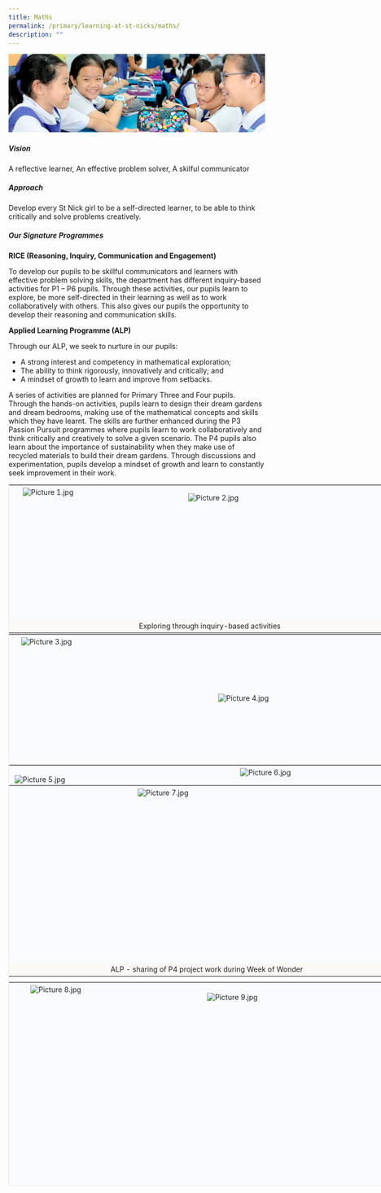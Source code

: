 ```yaml
---
title: Maths
permalink: /primary/learning-at-st-nicks/maths/
description: ""
---
```

![](/images/01%20Banner%20Photos/learning-at-stnicks.jpg)

##### **Vision**
  
A reflective learner, An effective problem solver, A skilful communicator  

##### **Approach**
  
Develop every St Nick girl to be a self-directed learner, to be able to think critically and solve problems creatively.  
  
##### **Our Signature Programmes**

**RICE (Reasoning, Inquiry, Communication and Engagement)**  

To develop our pupils to be skillful communicators and learners with effective problem solving skills, the department has different inquiry-based activities for P1 – P6 pupils. Through these activities, our pupils learn to explore, be more self-directed in their learning as well as to work collaboratively with others. This also gives our pupils the opportunity to develop their reasoning and communication skills.

**Applied Learning Programme (ALP)**  

Through our ALP, we seek to nurture in our pupils:
* A strong interest and competency in mathematical exploration;
* The ability to think rigorously, innovatively and critically; and
* A mindset of growth to learn and improve from setbacks.

A series of activities are planned for Primary Three and Four pupils. Through the hands-on activities, pupils learn to design their dream gardens and dream bedrooms, making use of the mathematical concepts and skills which they have learnt. The skills are further enhanced during the P3 Passion Pursuit programmes where pupils learn to work collaboratively and think critically and creatively to solve a given scenario. The P4 pupils also learn about the importance of sustainability when they make use of recycled materials to build their dream gardens. Through discussions and experimentation, pupils develop a mindset of growth and learn to constantly seek improvement in their work.  

  

<table style="margin: auto; outline: 0px; padding: 0px; clear: both; border: 1px solid rgb(234, 234, 234); border-collapse: collapse; width: 787.273px;" class="iveo_table ives_tab_1 ive_eobj_center"><tbody style="margin: 0px; outline: 0px; padding: 0px;"><tr style="margin: 0px; outline: 0px; padding: 0px;"><td style="margin: 0px; outline: 0px; padding: 5px; text-align: left; background: rgb(249, 251, 255); color: rgb(34, 34, 34); width: 357px;"><img style="margin: auto; outline: 0px; padding: 0px; border: none; max-width: 100%; clear: both; display: block; width: 292px; height: 253px;" class="ive_eobj_center" alt="Picture 1.jpg" src="https://chijstnicholasgirls.moe.edu.sg/qql/slot/u569/Pri%20Learning%20at%20St%20Nicks/Math/Picture%201.jpg"></td><td style="margin: 0px; outline: 0px; padding: 5px; text-align: left; background: rgb(249, 251, 255); color: rgb(34, 34, 34); width: 430px;"><img style="margin: auto; outline: 0px; padding: 0px; border: none; max-width: 100%; clear: both; display: block; width: 428px; height: 231px;" class="ive_eobj_center" alt="Picture 2.jpg" src="https://chijstnicholasgirls.moe.edu.sg/qql/slot/u569/Pri%20Learning%20at%20St%20Nicks/Math/Picture%202.jpg"></td></tr><tr style="margin: 0px; outline: 0px; padding: 0px;"><td style="margin: 0px; outline: 0px; padding: 5px; text-align: center; background: rgb(251, 249, 246); color: rgb(34, 34, 34);" colspan="2">&nbsp;&nbsp;Exploring through inquiry-based activities&nbsp;</td></tr></tbody></table>

  

<table style="margin: auto; outline: 0px; padding: 0px; clear: both; border: 1px solid rgb(234, 234, 234); border-collapse: collapse; width: 796px; height: 257px;" class="iveo_table ives_tab_1 ive_eobj_center"><tbody style="margin: 0px; outline: 0px; padding: 0px;"><tr style="margin: 0px; outline: 0px; padding: 0px;"><td style="margin: 0px; outline: 0px; padding: 5px; text-align: left; background: rgb(249, 251, 255); color: rgb(34, 34, 34); width: 398px;"><img style="margin: auto; outline: 0px; padding: 0px; border: none; max-width: 100%; clear: both; display: block; width: 358px; height: 238px;" class="ive_eobj_center" alt="Picture 3.jpg" src="https://chijstnicholasgirls.moe.edu.sg/qql/slot/u569/Pri%20Learning%20at%20St%20Nicks/Math/Picture%203.jpg"></td><td style="margin: 0px; outline: 0px; padding: 5px; text-align: left; background: rgb(249, 251, 255); color: rgb(34, 34, 34); width: 398px;"><img style="margin: auto; outline: 0px; padding: 0px; border: none; max-width: 100%; clear: both; display: block;" class="ive_eobj_center" alt="Picture 4.jpg" src="https://chijstnicholasgirls.moe.edu.sg/qql/slot/u569/Pri%20Learning%20at%20St%20Nicks/Math/Picture%204.jpg"></td></tr><tr style="margin: 0px; outline: 0px; padding: 0px;"><td style="margin: 0px; outline: 0px; padding: 5px; text-align: center; background: rgb(251, 249, 246); color: rgb(34, 34, 34);" colspan="2"><span style="margin: 0px; outline: 0px; padding: 0px; background-color: initial; color: rgb(0, 18, 45);">Enriching and engaging activities with the use of technology</span><br style="margin: 0px; outline: 0px; padding: 0px;"></td></tr></tbody></table>

  

<table style="margin: auto; outline: 0px; padding: 0px; clear: both; border: 1px solid rgb(234, 234, 234); border-collapse: collapse; width: 798px; height: 40px;" class="iveo_table ives_tab_1 ive_eobj_center"><tbody style="margin: 0px; outline: 0px; padding: 0px;"><tr style="margin: 0px; outline: 0px; padding: 0px;"><td style="margin: 0px; outline: 0px; padding: 5px; text-align: left; background: rgb(249, 251, 255); color: rgb(34, 34, 34); width: 399px;"><img style="margin: auto; outline: 0px; padding: 0px; border: none; max-width: 100%; clear: both; display: block; width: 385px; height: 289px;" class="ive_eobj_center" alt="Picture 5.jpg" src="https://chijstnicholasgirls.moe.edu.sg/qql/slot/u569/Pri%20Learning%20at%20St%20Nicks/Math/Picture%205.jpg"></td><td style="margin: 0px; outline: 0px; padding: 5px; text-align: left; background: rgb(249, 251, 255); color: rgb(34, 34, 34); width: 399px;"><img style="margin: auto; outline: 0px; padding: 0px; border: none; max-width: 100%; clear: both; display: block; width: 294px; height: 317px;" class="ive_eobj_center" alt="Picture 6.jpg" src="https://chijstnicholasgirls.moe.edu.sg/qql/slot/u569/Pri%20Learning%20at%20St%20Nicks/Math/Picture%206.jpg"></td></tr><tr style="margin: 0px; outline: 0px; padding: 0px;"><td style="margin: 0px; outline: 0px; padding: 5px; text-align: center; background: rgb(251, 249, 246); color: rgb(34, 34, 34);" colspan="2">Fun math activities during Week of Wonder</td></tr></tbody></table>

  

<table style="margin: auto; outline: 0px; padding: 0px; clear: both; border: 1px solid rgb(234, 234, 234); border-collapse: collapse; width: 779px; height: 387px;" class="iveo_table ive_eobj_center ives_tab_1"><tbody style="margin: 0px; outline: 0px; padding: 0px;"><tr style="margin: 0px; outline: 0px; padding: 0px;"><td style="margin: 0px; outline: 0px; padding: 5px; text-align: left; background: rgb(249, 251, 255); color: rgb(34, 34, 34); width: 778px;"><img style="margin: auto; outline: 0px; padding: 0px; border: none; max-width: 100%; clear: both; display: block; width: 271px; height: 337px;" class="ive_eobj_center" alt="Picture 7.jpg" src="https://chijstnicholasgirls.moe.edu.sg/qql/slot/u569/Pri%20Learning%20at%20St%20Nicks/Math/Picture%207.jpg"></td></tr><tr style="margin: 0px; outline: 0px; padding: 0px;"><td style="margin: 0px; outline: 0px; padding: 5px; text-align: center; background: rgb(251, 249, 246); color: rgb(34, 34, 34); width: 60px;">ALP - sharing of P4 project work during Week of Wonder</td></tr></tbody></table>

  

<table style="margin: auto; outline: 0px; padding: 0px; clear: both; border: 1px solid rgb(234, 234, 234); border-collapse: collapse; width: 779px; height: 401px;" class="iveo_table ive_eobj_center ives_tab_1"><tbody style="margin: 0px; outline: 0px; padding: 0px;"><tr style="margin: 0px; outline: 0px; padding: 0px;"><td style="margin: 0px; outline: 0px; padding: 5px; text-align: left; background: rgb(249, 251, 255); color: rgb(34, 34, 34); width: 389px;"><img style="margin: auto; outline: 0px; padding: 0px; border: none; max-width: 100%; clear: both; display: block; width: 296px; height: 392px;" class="ive_eobj_center" alt="Picture 8.jpg" src="https://chijstnicholasgirls.moe.edu.sg/qql/slot/u569/Pri%20Learning%20at%20St%20Nicks/Math/Picture%208.jpg"></td><td style="margin: 0px; outline: 0px; padding: 5px; text-align: left; background: rgb(249, 251, 255); color: rgb(34, 34, 34); width: 389px;"><img style="margin: auto; outline: 0px; padding: 0px; border: none; max-width: 100%; clear: both; display: block; width: 379px; height: 362px;" class="ive_eobj_center" alt="Picture 9.jpg" src="https://chijstnicholasgirls.moe.edu.sg/qql/slot/u569/Pri%20Learning%20at%20St%20Nicks/Math/Picture%209.jpg"></td></tr><tr style="margin: 0px; outline: 0px; padding: 0px;"><td style="margin: 0px; outline: 0px; padding: 5px; text-align: center; background: rgb(251, 249, 246); color: rgb(34, 34, 34);" colspan="2">P3 Passion pursuit programmes</td></tr></tbody></table>